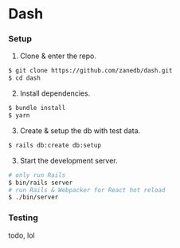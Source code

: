 # Dash

### Setup

1. Clone & enter the repo.

```sh
$ git clone https://github.com/zanedb/dash.git
$ cd dash
```

2. Install dependencies.

```sh
$ bundle install
$ yarn
```

3. Create & setup the db with test data.

```sh
$ rails db:create db:setup
```

3. Start the development server.

```sh
# only run Rails
$ bin/rails server
# run Rails & Webpacker for React hot reload
$ ./bin/server
```

### Testing

todo, lol
